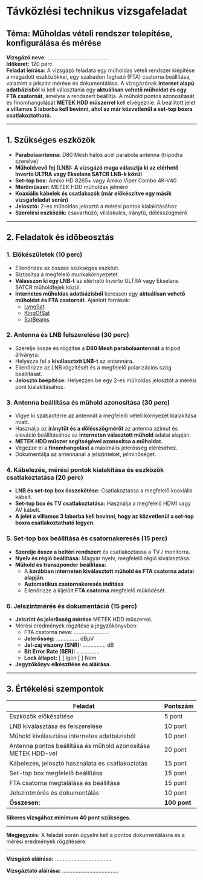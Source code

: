 # Távközlési technikus vizsgafeladat

## **Téma:** Műholdas vételi rendszer telepítése, konfigurálása és mérése

**Vizsgázó neve:** ........................................  
**Időkeret:** 120 perc  
**Feladat leírása:** A vizsgázó feladata egy műholdas vételi rendszer kiépítése a megadott eszközökkel, egy szabadon fogható (FTA) csatorna beállítása, valamint a jelszint mérése és dokumentálása. A vizsgázónak **internet alapú adatbázisból** ki kell választania egy **aktuálisan vehető műholdat és egy FTA csatornát**, amelyre a rendszert beállítja. A műhold pontos azonosítását és finomhangolását **METEK HDD műszerrel** kell elvégeznie. A beállított jelet **a villamos 3 laborba kell bevinni, ahol az már közvetlenül a set-top boxra csatlakoztatható.**

---

## **1. Szükséges eszközök**
- **Parabolaantenna:** D80 Mesh hálós acél parabola antenna (tripodra szerelve)
- **Műholdvevő fej (LNB):** **A vizsgázó maga választja ki az elérhető Inverto ULTRA vagy Ekselans SATCR LNB-k közül**
- **Set-top box:** Amiko HD 8265+ vagy Amiko Viper Combo 4K-V40
- **Mérőműszer:** METEK HDD műholdas jelmérő
- **Koaxiális kábelek és csatlakozók (már előkészítve egy másik vizsgafeladat során)**
- **Jelosztó:** 2-es műholdas jelosztó a mérési pontok kialakításához
- **Szerelési eszközök:** csavarhúzó, villáskulcs, iránytű, dőlésszögmérő

---

## **2. Feladatok és időbeosztás**

### **1. Előkészületek (10 perc)**
- Ellenőrizze az összes szükséges eszközt.
- Biztosítsa a megfelelő munkakörnyezetet.
- **Válasszon ki egy LNB-t** az elérhető Inverto ULTRA vagy Ekselans SATCR műholdfejek közül.
- **Internetes műholdas adatbázisból** keressen egy **aktuálisan vehető műholdat és FTA csatornát**. Ajánlott források:
  - [LyngSat](https://www.lyngsat.com/)
  - [KingOfSat](https://en.kingofsat.net/)
  - [SatBeams](https://www.satbeams.com/)

### **2. Antenna és LNB felszerelése (30 perc)**
- Szerelje össze és rögzítse a **D80 Mesh parabolaantennát** a tripod állványra.
- Helyezze fel a **kiválasztott LNB-t** az antennára.
- Ellenőrizze az LNB rögzítését és a megfelelő polarizációs szög beállítását.
- **Jelosztó beépítése:** Helyezzen be egy 2-es műholdas jelosztót a mérési pont kialakításához.


### **3. Antenna beállítása és műhold azonosítása (30 perc)**
- Vigye ki szabadtérre az antennát a megfelelő vételi környezet kialakítása miatt. 
- Használja az **iránytűt és a dőlésszögmérőt** az antenna azimut és eleváció beállításához az **interneten választott műhold** adatai alapján.
- **METEK HDD műszer segítségével azonosítsa a műholdat.**
- Végezze el a **finomhangolást** a maximális jelerősség eléréséhez.
- Dokumentálja az antennánál a jelszinteket, jelminőséget.

### **4. Kábelezés, mérési pontok kialakítása és eszközök csatlakoztatása (20 perc)**
- **LNB és set-top box összekötése:** Csatlakoztassa a megfelelő koaxiális kábelt.
- **Set-top box és TV csatlakoztatása:** Használja a megfelelő HDMI vagy AV kábelt.
- **A jelet a villamos 3 laborba kell bevinni, hogy az közvetlenül a set-top boxra csatlakoztatható legyen.**

### **5. Set-top box beállítása és csatornakeresés (15 perc)**
- **Szerelje össze a beltéri rendszert** és csatlakoztassa a TV / monitorra. 
- **Nyelv és régió beállítása:** Magyar nyelv, megfelelő régió kiválasztása.
- **Műhold és transzponder beállítása:**
  - A **korábban interneten kiválasztott műhold és FTA csatorna adatai alapján**.
  - **Automatikus csatornakeresés indítása**
  - Ellenőrizze a kijelölt **FTA csatorna** megfelelő működését.

### **6. Jelszintmérés és dokumentáció (15 perc)**
- **Jelszint és jelerősség mérése** METEK HDD műszerrel.
- Mérési eredmények rögzítése a jegyzőkönyvben:
  - FTA csatorna neve: .......................
  - **Jelerősség:** ............... dBμV
  - **Jel-zaj viszony (SNR):** ............... dB
  - **Bit Error Rate (BER):** ...............
  - **Lock állapot:** [ ] Igen [ ] Nem
- **Jegyzőkönyv elkészítése és aláírása.**

---

## **3. Értékelési szempontok**

| Feladat | Pontszám |
|---------|----------|
| Eszközök előkészítése | 5 pont |
| LNB kiválasztása és felszerelése | 10 pont |
| Műhold kiválasztása internetes adatbázisból | 10 pont |
| Antenna pontos beállítása és műhold azonosítása METEK HDD-vel | 20 pont |
| Kábelezés, jelosztó használata és csatlakoztatás | 15 pont |
| Set-top box megfelelő beállítása | 15 pont |
| FTA csatorna megtalálása és beállítása | 15 pont |
| Jelszintmérés és dokumentálás | 10 pont |
| **Összesen:** | **100 pont** |

**Sikeres vizsgához minimum 40 pont szükséges.**

---

**Megjegyzés:** A feladat során ügyelni kell a pontos dokumentálásra és a mérési eredmények rögzítésére.

---

**Vizsgázó aláírása:** .....................................

**Vizsgáztató aláírása:** .....................................


